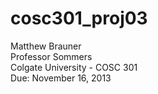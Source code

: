 cosc301_proj03
==============
Matthew Brauner<br />
Professor Sommers<br />
Colgate University - COSC 301<br />
Due: November 16, 2013
